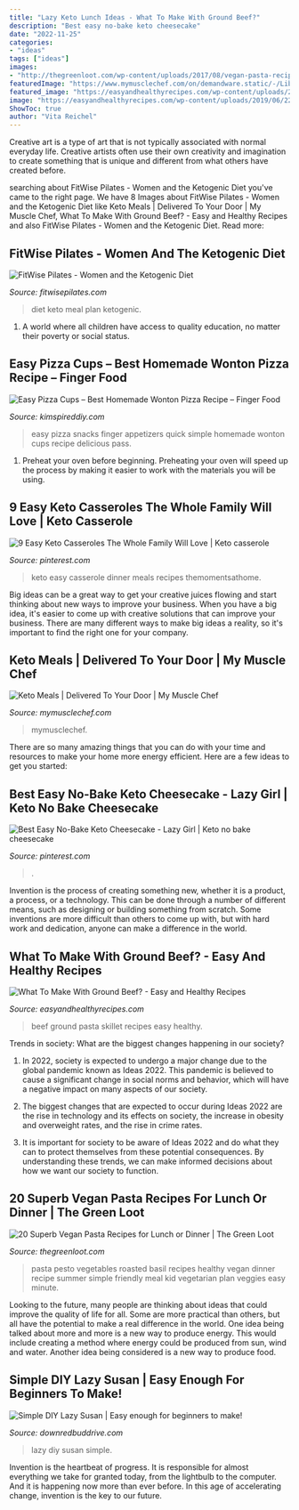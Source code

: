 ```yaml
---
title: "Lazy Keto Lunch Ideas - What To Make With Ground Beef?"
description: "Best easy no-bake keto cheesecake"
date: "2022-11-25"
categories:
- "ideas"
tags: ["ideas"]
images:
- "http://thegreenloot.com/wp-content/uploads/2017/08/vegan-pasta-recipes-italian-lunch-5.jpg"
featuredImage: "https://www.mymusclechef.com/on/demandware.static/-/Library-Sites-mmc-shared-library/default/dw3eb596ca/landing-pages/keto/KetoLanding_CH026.jpg"
featured_image: "https://easyandhealthyrecipes.com/wp-content/uploads/2019/06/22-Ground-Beef-and-Pasta-Skillet.jpg"
image: "https://easyandhealthyrecipes.com/wp-content/uploads/2019/06/22-Ground-Beef-and-Pasta-Skillet.jpg"
ShowToc: true
author: "Vita Reichel"
---
```



Creative art is a type of art that is not typically associated with normal everyday life. Creative artists often use their own creativity and imagination to create something that is unique and different from what others have created before.

	

		
searching about FitWise Pilates - Women and the Ketogenic Diet you've came to the right page. We have 8 Images about FitWise Pilates - Women and the Ketogenic Diet like Keto Meals | Delivered To Your Door | My Muscle Chef, What To Make With Ground Beef? - Easy and Healthy Recipes and also FitWise Pilates - Women and the Ketogenic Diet. Read more:
		
    
## FitWise Pilates - Women And The Ketogenic Diet

<img loading=lazy src="http://fitwisepilates.com/wp-content/uploads/2018/11/Keto-Diet-Plan-Meal-Plan.jpg" onerror="this.onerror=null;this.src='https://tse1.mm.bing.net/th?id=OIP.iDzx_iWRjmMBWmR8-4TqsgHaLH&amp;pid=15.1';" alt="FitWise Pilates - Women and the Ketogenic Diet">

_Source: fitwisepilates.com_

>diet keto meal plan ketogenic. 

	

1. A world where all children have access to quality education, no matter their poverty or social status. 

    
## Easy Pizza Cups – Best Homemade Wonton Pizza Recipe – Finger Food

<img loading=lazy src="https://kimspireddiy.com/wp-content/uploads/2020/11/wonton-pizza-cups-1-1.jpg" onerror="this.onerror=null;this.src='https://tse4.mm.bing.net/th?id=OIP.oEmORceR1hnaIvZUZAsciAHaLH&amp;pid=15.1';" alt="Easy Pizza Cups – Best Homemade Wonton Pizza Recipe – Finger Food">

_Source: kimspireddiy.com_

>easy pizza snacks finger appetizers quick simple homemade wonton cups recipe delicious pass. 

	

1. Preheat your oven before beginning. Preheating your oven will speed up the process by making it easier to work with the materials you will be using.

    
## 9 Easy Keto Casseroles The Whole Family Will Love | Keto Casserole

<img loading=lazy src="https://i.pinimg.com/736x/45/4c/cf/454ccf39f3a1823ec4d89c3ad21cfc55.jpg" onerror="this.onerror=null;this.src='https://tse3.mm.bing.net/th?id=OIP.TMN3L-m54iitC0pwW7BDrQHaNK&amp;pid=15.1';" alt="9 Easy Keto Casseroles The Whole Family Will Love | Keto casserole">

_Source: pinterest.com_

>keto easy casserole dinner meals recipes themomentsathome. 

	

Big ideas can be a great way to get your creative juices flowing and start thinking about new ways to improve your business. When you have a big idea, it's easier to come up with creative solutions that can improve your business. There are many different ways to make big ideas a reality, so it's important to find the right one for your company.

    
## Keto Meals | Delivered To Your Door | My Muscle Chef

<img loading=lazy src="https://www.mymusclechef.com/on/demandware.static/-/Library-Sites-mmc-shared-library/default/dw3eb596ca/landing-pages/keto/KetoLanding_CH026.jpg" onerror="this.onerror=null;this.src='https://tse4.mm.bing.net/th?id=OIP.t6AIZj7Lum_nj9hVfAnQpgHaHa&amp;pid=15.1';" alt="Keto Meals | Delivered To Your Door | My Muscle Chef">

_Source: mymusclechef.com_

>mymusclechef. 

	

There are so many amazing things that you can do with your time and resources to make your home more energy efficient. Here are a few ideas to get you started:

    
## Best Easy No-Bake Keto Cheesecake - Lazy Girl | Keto No Bake Cheesecake

<img loading=lazy src="https://i.pinimg.com/736x/61/26/38/61263878a5d98c58df61dd18f71d3109.jpg" onerror="this.onerror=null;this.src='https://tse3.mm.bing.net/th?id=OIP.R2r9CwFz6F0YxdZDJUGz8wHaLG&amp;pid=15.1';" alt="Best Easy No-Bake Keto Cheesecake - Lazy Girl | Keto no bake cheesecake">

_Source: pinterest.com_

>. 

	

Invention is the process of creating something new, whether it is a product, a process, or a technology. This can be done through a number of different means, such as designing or building something from scratch. Some inventions are more difficult than others to come up with, but with hard work and dedication, anyone can make a difference in the world.

    
## What To Make With Ground Beef? - Easy And Healthy Recipes

<img loading=lazy src="https://easyandhealthyrecipes.com/wp-content/uploads/2019/06/22-Ground-Beef-and-Pasta-Skillet.jpg" onerror="this.onerror=null;this.src='https://tse1.mm.bing.net/th?id=OIP.gApJvD3fp6jqA0Otqpcx9QHaLH&amp;pid=15.1';" alt="What To Make With Ground Beef? - Easy and Healthy Recipes">

_Source: easyandhealthyrecipes.com_

>beef ground pasta skillet recipes easy healthy. 

	

Trends in society: What are the biggest changes happening in our society?
1. In 2022, society is expected to undergo a major change due to the global pandemic known as Ideas 2022. This pandemic is believed to cause a significant change in social norms and behavior, which will have a negative impact on many aspects of our society.
2. The biggest changes that are expected to occur during Ideas 2022 are the rise in technology and its effects on society, the increase in obesity and overweight rates, and the rise in crime rates.

3. It is important for society to be aware of Ideas 2022 and do what they can to protect themselves from these potential consequences. By understanding these trends, we can make informed decisions about how we want our society to function.

    
## 20 Superb Vegan Pasta Recipes For Lunch Or Dinner | The Green Loot

<img loading=lazy src="http://thegreenloot.com/wp-content/uploads/2017/08/vegan-pasta-recipes-italian-lunch-5.jpg" onerror="this.onerror=null;this.src='https://tse3.mm.bing.net/th?id=OIP.JHU1JLlV2e-Mio-UGD2KggHaLH&amp;pid=15.1';" alt="20 Superb Vegan Pasta Recipes for Lunch or Dinner | The Green Loot">

_Source: thegreenloot.com_

>pasta pesto vegetables roasted basil recipes healthy vegan dinner recipe summer simple friendly meal kid vegetarian plan veggies easy minute. 

	

Looking to the future, many people are thinking about ideas that could improve the quality of life for all. Some are more practical than others, but all have the potential to make a real difference in the world. One idea being talked about more and more is a new way to produce energy. This would include creating a method where energy could be produced from sun, wind and water. Another idea being considered is a new way to produce food.

    
## Simple DIY Lazy Susan | Easy Enough For Beginners To Make!

<img loading=lazy src="https://www.downredbuddrive.com/wp-content/uploads/2017/03/simple-diy-lazy-susan-fb.png" onerror="this.onerror=null;this.src='https://tse3.mm.bing.net/th?id=OIP.aqjd80M0etBCySd-8IDkowHaGN&amp;pid=15.1';" alt="Simple DIY Lazy Susan | Easy enough for beginners to make!">

_Source: downredbuddrive.com_

>lazy diy susan simple. 

	

Invention is the heartbeat of progress. It is responsible for almost everything we take for granted today, from the lightbulb to the computer. And it is happening now more than ever before. In this age of accelerating change, invention is the key to our future.

